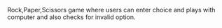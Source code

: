 Rock,Paper,Scissors game where users can enter choice and plays with computer and also checks for invalid option.

